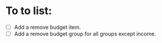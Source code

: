 # To to list:
- [ ] Add a remove budget item.
- [ ] Add a remove budget group for all groups except income.
